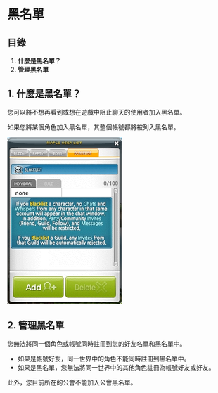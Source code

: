 # 黑名單

## 目錄

1. **什麼是黑名單？**
2. **管理黑名單**

## 1. 什麼是黑名單？

您可以將不想再看到或想在遊戲中阻止聊天的使用者加入黑名單。

如果您將某個角色加入黑名單，其整個帳號都將被列入黑名單。

![](../../../.gitbook/assets/image_1747236381503_770.png)

## 2. 管理黑名單

您無法將同一個角色或帳號同時註冊到您的好友名單和黑名單中。

* 如果是帳號好友，同一世界中的角色不能同時註冊到黑名單中。
* 如果是黑名單，您無法將同一世界中的其他角色註冊為帳號好友或好友。

此外，您目前所在的公會不能加入公會黑名單。

